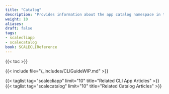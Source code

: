 ```yaml
---
title: "Catalog"
description: "Provides information about the app catalog namespace in the TrueNAS CLI. Includes command syntax and common commands."
weight: 10
aliases:
draft: false
tags:
- scalecliapp
- scalecatalog
book: SCALECLIReference
---
```


{{< toc >}}

{{< include file="/_includes/CLIGuideWIP.md" >}}

{{< taglist tag="scalecliapp" limit="10" title="Related CLI App Articles" >}}
{{< taglist tag="scalecatalog" limit="10" title="Related Catalog Articles" >}}
